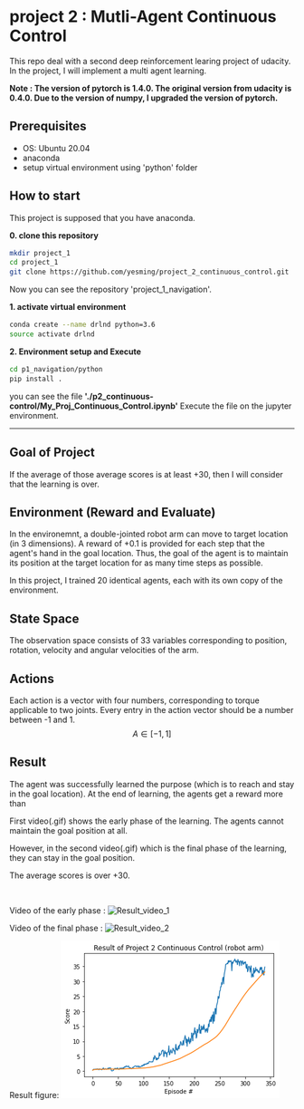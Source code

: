 # project 2 : Mutli-Agent Continuous Control
This repo deal with a second deep reinforcement learing project of udacity.
In the project, I will implement a multi agent learning.

**Note : The version of pytorch is 1.4.0. The original version from udacity is 0.4.0. Due to the version of numpy, I upgraded the version of pytorch.**

## **Prerequisites**
- OS: Ubuntu 20.04
- anaconda
- setup virtual environment using 'python' folder


## How to start
This project is supposed that you have anaconda.

**0. clone this repository**
   ```bash
   mkdir project_1
   cd project_1
   git clone https://github.com/yesming/project_2_continuous_control.git
   ```
Now you can see the repository 'project_1_navigation'.

**1. activate virtual environment**
```bash
conda create --name drlnd python=3.6
source activate drlnd
```

**2. Environment setup and Execute**
```bash
cd p1_navigation/python
pip install .
```
you can see the file **'./p2_continuous-control/My_Proj_Continuous_Control.ipynb'**
Execute the file on the jupyter environment.

-------
## Goal of Project
If the average of those average scores is at least +30, then I will consider that the learning is over. 

## Environment (Reward and Evaluate)
In the environemnt, a double-jointed robot arm can move to target location (in 3 dimensions). A reward of +0.1 is provided for each step that the agent's hand in the goal location.
Thus, the goal of the agent is to maintain its position at the target location for as many time steps as possible.

In this project, I trained 20 identical agents, each with its own copy of the environment.


## State Space
The observation space consists of 33 variables corresponding to position, rotation, velocity and angular velocities of the arm.

## Actions
Each action is a vector with four numbers, corresponding to torque applicable to two joints. Every entry in the action vector should be a number between -1 and 1.
$$ A \in [-1, 1] $$


## Result
The agent was successfully learned the purpose (which is to reach and stay in the goal location). At the end of learning, the agents get a reward more than 

First video(.gif) shows the early phase of the learning.
The agents cannot maintain the goal position at all.

However, in the second video(.gif) which is the final phase of the learning, they can stay in the goal position. 

The average scores is over +30. 

<br/>

Video of the early phase :
![Result_video_1](./early_phase.gif)

Video of the final phase :
![Result_video_2](./final_phase.gif)

Result figure:
![figure1](output.png)